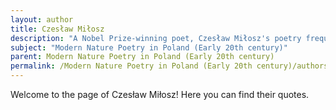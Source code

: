 ```yaml
---
layout: author
title: Czesław Miłosz
description: "A Nobel Prize-winning poet, Czesław Miłosz's poetry frequently engages with nature as a means to explore broader existential questions. His work from the early 20th century reflects deep philosophical insights into the human condition, often intertwined with the natural environment."
subject: "Modern Nature Poetry in Poland (Early 20th century)"
parent: Modern Nature Poetry in Poland (Early 20th century)
permalink: /Modern Nature Poetry in Poland (Early 20th century)/authors/Czesław-Miłosz/
---
```


Welcome to the page of Czesław Miłosz! Here you can find their quotes.
